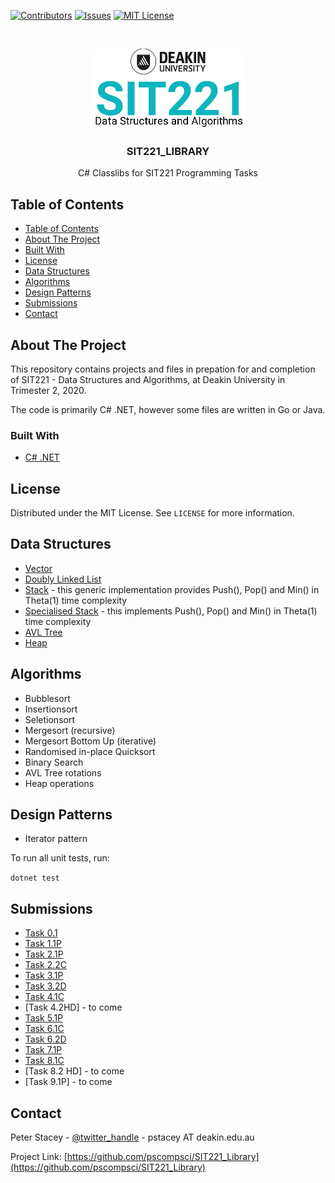 <!-- PROJECT SHIELDS -->
<!--
*** I'm using markdown "reference style" links for readability.
*** Reference links are enclosed in brackets [ ] instead of parentheses ( ).
*** See the bottom of this document for the declaration of the reference variables
*** for contributors-url, forks-url, etc. This is an optional, concise syntax you may use.
*** https://www.markdownguide.org/basic-syntax/#reference-style-links
-->
[![Contributors][contributors-shield]][contributors-url]
[![Issues][issues-shield]][issues-url]
[![MIT License][license-shield]][license-url]



<!-- PROJECT LOGO -->
<br />
<p align="center">
  <a href="https://github.com/pscompsci/sit221_library.git">
    <img src="images/logo.png" alt="Logo">
  </a>

  <h3 align="center">SIT221_LIBRARY</h3>

  <p align="center">
    C# Classlibs for SIT221 Programming Tasks
  </p>
</p>



<!-- TABLE OF CONTENTS -->
## Table of Contents

- [Table of Contents](#table-of-contents)
- [About The Project](#about-the-project)
- [Built With](#built-with)
- [License](#license)
- [Data Structures](#data-structures)
- [Algorithms](#algorithms)
- [Design Patterns](#design-patterns)
- [Submissions](#submissions)
- [Contact](#contact)


<!-- ABOUT THE PROJECT -->
## About The Project

This repository contains projects and files in prepation for and completion of SIT221 - Data Structures and Algorithms, at Deakin University in Trimester 2, 2020.

The code is primarily C# .NET, however some files are written in Go or Java.

### Built With

* [C# .NET](https://docs.microsoft.com/en-us/dotnet/csharp/getting-started/introduction-to-the-csharp-language-and-the-net-framework)

<!-- LICENSE -->
## License

Distributed under the MIT License. See `LICENSE` for more information.

<!-- DATA STRUCTURES -->
## Data Structures

* [Vector](/Task_1_1/Vector.cs)
* [Doubly Linked List](/Task_5_1/DoublyLinkedList.cs)
* [Stack](/Task_6_1/Stack.cs) - this generic implementation provides Push(), Pop() and Min() in Theta(1) time complexity
* [Specialised Stack](/Task_6_1/IntStack.cs)  - this implements Push(), Pop() and Min() in Theta(1) time complexity
* [AVL Tree](/Task_7_1/AVLTree.cs)
* [Heap](/Task_8_1/Heap.cs)

<!-- ALGORITHMS -->
## Algorithms

* Bubblesort
* Insertionsort
* Seletionsort
* Mergesort (recursive)
* Mergesort Bottom Up (iterative)
* Randomised in-place Quicksort
* Binary Search
* AVL Tree rotations
* Heap operations

<!-- DESIGN PATTERNS -->
## Design Patterns

* Iterator pattern

<!-- TESTING -->

To run all unit tests, run:

```dotnet test```

<!-- SUBMITTED TASKS -->
## Submissions
* [Task 0.1](/submissions/Practical%20Task%200.1.pdf)
* [Task 1.1P](submissions/Practical%20Task%201.1.pdf)
* [Task 2.1P](submissions/Practical%20Task%202.1.pdf)
* [Task 2.2C](submissions/Practical%20Task%202.2.pdf)
* [Task 3.1P](submissions/Practical%20Task%203.1.pdf)
* [Task 3.2D](submissions/Practical%20Task%203.2.pdf)
* [Task 4.1C](submissions/Practical%20Task%204.1.pdf)
* [Task 4.2HD] - to come
* [Task 5.1P](submissions/Practical%20Task%205.1.pdf)
* [Task 6.1C](submissions/Practical%20Task%206.1.pdf)
* [Task 6.2D](submissions/Practical%20Task%206.2.pdf)
* [Task 7.1P](submissions/Practical%20Task%207.1.pdf)
* [Task 8.1C](submissions/Practical%20Task%208.1.pdf)
* [Task 8.2 HD] - to come
* [Task 9.1P] - to come

<!-- CONTACT -->
## Contact

Peter Stacey - [@twitter_handle](https://twitter.com/pscompsci) - pstacey AT deakin.edu.au

Project Link: [https://github.com/pscompsci/SIT221_Library](https://github.com/pscompsci/SIT221_Library)



<!-- MARKDOWN LINKS & IMAGES -->
<!-- https://www.markdownguide.org/basic-syntax/#reference-style-links -->
[contributors-shield]: https://img.shields.io/github/contributors/pscompsci/SIT_Library.svg?style=flat-square
[contributors-url]: https://github.com/pscompsci/SIT221_Library/graphs/contributors
[issues-shield]: https://img.shields.io/github/issues/pscompsci/SIT221_Library.svg?style=flat-square
[issues-url]: https://github.com/pscompsci/SIT221_Library/issues
[license-shield]: https://img.shields.io/github/license/pscompsci/SIT221_Library.svg?style=flat-square
[license-url]: https://github.com/pscompsci/SIT221_Library/blob/master/LICENSE.txt
